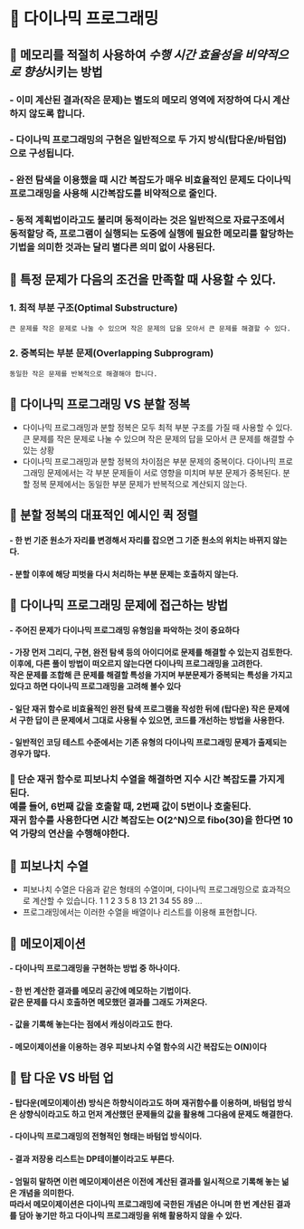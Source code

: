 # 📌 다이나믹 프로그래밍<br>
## 🔖 메모리를 적절히 사용하여 *수행 시간 효율성을 비약적으로 향상*시키는 방법
### - 이미 계산된 결과(작은 문제)는 별도의 메모리 영역에 저장하여 다시 계산하지 않도록 합니다.
### - 다이나믹 프로그래밍의 구현은 일반적으로 두 가지 방식(탑다운/바텀업)으로 구성됩니다.
### - 완전 탐색을 이용했을 때 시간 복잡도가 매우 비효율적인 문제도 다이나믹 프로그래밍을 사용해 시간복잡도를 비약적으로 줄인다.
### - 동적 계획법이라고도 불리며 동적이라는 것은 일반적으로 자료구조에서 동적할당 즉, 프로그램이 실행되는 도중에 실행에 필요한 메모리를 할당하는 기법을 의미한 것과는 달리 별다른 의미 없이 사용된다.

## 🔖 특정 문제가 다음의 조건을 만족할 때 사용할 수 있다.
### 1. 최적 부분 구조(Optimal Substructure)
    큰 문제를 작은 문제로 나눌 수 있으며 작은 문제의 답을 모아서 큰 문제를 해결할 수 있다.
### 2. 중복되는 부분 문제(Overlapping Subprogram)
    동일한 작은 문제를 반복적으로 해결해야 합니다.

## 🔖 다이나믹 프로그래밍 VS 분할 정복
 - 다이나믹 프로그래밍과 분할 정복은 모두 최적 부분 구조를 가질 때 사용할 수 있다.
   큰 문제를 작은 문제로 나눌 수 있으며 작은 문제의 답을 모아서 큰 문제를
   해결할 수 있는 상황
 - 다이나믹 프로그래밍과 분할 정복의 차이점은 부분 문제의 중복이다.
   다이나믹 프로그래밍 문제에서는 각 부분 문제들이 서로 영향을 미치며 부분 문제가 중복된다.
   분할 정복 문제에서는 동일한 부분 문제가 반복적으로 계산되지 않는다.

## 🔖 분할 정복의 대표적인 예시인 퀵 정렬
#### - 한 번 기준 원소가 자리를 변경해서 자리를 잡으면 그 기준 원소의 위치는 바뀌지 않는다.
#### - 분할 이후에 해당 피벗을 다시 처리하는 부분 문제는 호출하지 않는다.

## 🔖 다이나믹 프로그래밍 문제에 접근하는 방법
#### - 주어진 문제가 다이나믹 프로그래밍 유형임을 파악하는 것이 중요하다
#### - 가장 먼저 그리디, 구현, 완전 탐색 등의 아이디어로 문제를 해결할 수 있는지 검토한다. <br>이후에, 다른 풀이 방법이 떠오르지 않는다면 다이나믹 프로그래밍을 고려한다. <br>작은 문제를 조합해 큰 문제를 해결할 특성을 가지며 부분문제가 중복되는 특성을 가지고 있다고 하면 다이나믹 프로그래밍을 고려해 볼수 있다
#### - 일단 재귀 함수로 비효율적인 완전 탐색 프로그램을 작성한 뒤에 (탑다운) 작은 문제에서 구한 답이 큰 문제에서 그대로 사용될 수 있으면, 코드를 개선하는 방법을 사용한다.
#### - 일반적인 코딩 테스트 수준에서는 기존 유형의 다이나믹 프로그래밍 문제가 출제되는 경우가 많다.

### 🔎 단순 재귀 함수로 피보나치 수열을 해결하면 지수 시간 복잡도를 가지게 된다. <br>예를 들어, 6번째 값을 호출할 때, 2번째 값이 5번이나 호출된다. <br>재귀 함수를 사용한다면 시간 복잡도는 O(2^N)으로 fibo(30)을 한다면 10억 가량의 연산을 수행해야한다.

## 🔖 피보나치 수열
- 피보나치 수열은 다음과 같은 형태의 수열이며, 다이나믹 프로그래밍으로 효과적으로
  계산할 수 있습니다.
  1 1 2 3 5 8 13 21 34 55 89 ...
- 프로그래밍에서는 이러한 수열을 배열이나 리스트를 이용해 표현합니다.

## 🔖 메모이제이션
#### - 다이나믹 프로그래밍을 구현하는 방법 중 하나이다.
#### - 한 번 계산한 결과를 메모리 공간에 메모하는 기법이다. <br>같은 문제를 다시 호출하면 메모했던 결과를 그래도 가져온다.
#### - 값을 기록해 놓는다는 점에서 캐싱이라고도 한다.
#### - 메모이제이션을 이용하는 경우 피보나치 수열 함수의 시간 복잡도는 O(N)이다

## 🔖 탑 다운 VS 바텀 업
#### - 탑다운(메모이제이션) 방식은 하향식이라고도 하며 재귀함수를 이용하며, 바텀업 방식은 상향식이라고도 하고 먼저 계산했던 문제들의 값을 활용해 그다음에 문제도 해결한다.
#### - 다이나믹 프로그래밍의 전형적인 형태는 바텀업 방식이다.
#### - 결과 저장용 리스트는 DP테이블이라고도 부른다.
#### - 엄밀히 말하면 이런 메모이제이션은 이전에 계산된 결과를 일시적으로 기록해 놓는 넒은 개념을 의미한다. <br>따라서 메모이제이션은 다이나믹 프로그래밍에 국한된 개념은 아니며 한 번 계산된 결과를 담아 놓기만 하고 다이나믹 프로그래밍을 위해 활용하지 않을 수 있다.
